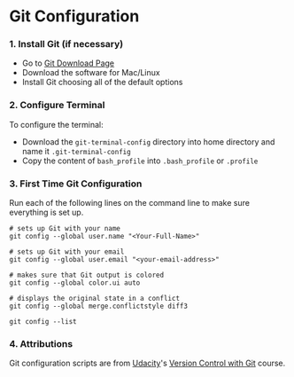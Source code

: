 # Git Configuration

### 1. Install Git (if necessary)
- Go to [Git Download Page](https://git-scm.com/downloads)
- Download the software for Mac/Linux
- Install Git choosing all of the default options

### 2. Configure Terminal
To configure the terminal:

- Download the `git-terminal-config` directory into home directory and name it `.git-terminal-config`
- Copy the content of `bash_profile` into `.bash_profile` or `.profile`

### 3. First Time Git Configuration
Run each of the following lines on the command line to make sure everything is set up.

```
# sets up Git with your name
git config --global user.name "<Your-Full-Name>"

# sets up Git with your email
git config --global user.email "<your-email-address>"

# makes sure that Git output is colored
git config --global color.ui auto

# displays the original state in a conflict
git config --global merge.conflictstyle diff3

git config --list
```

### 4. Attributions
Git configuration scripts are from [Udacity](https://www.udacity.com/)'s [Version Control with Git](https://www.udacity.com/course/version-control-with-git--ud123) course.
